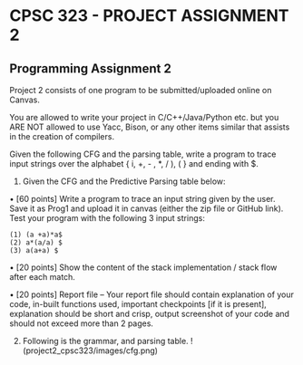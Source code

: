 
#  CPSC 323 - PROJECT ASSIGNMENT 2

##  Programming Assignment 2

Project 2 consists of one program to be submitted/uploaded online on Canvas.

You are allowed to write your project in C/C++/Java/Python etc. but you ARE NOT allowed to use Yacc, Bison, or any other items similar that assists in the creation of compilers.

Given the following CFG and the parsing table, write a program to trace input strings over the alphabet { i, +, - , *, / ), ( } and ending with $.

1.	Given the CFG and the Predictive Parsing table below:

•	[60 points] Write a program to trace an input string given by the user. Save it as Prog1 and upload it in canvas (either the zip file or GitHub link). Test your program with the following 3 input strings:
```
(1) (a +a)*a$
(2) a*(a/a) $
(3) a(a+a) $
```
•	[20 points] Show the content of the stack implementation / stack flow after each match.

•	[20 points] Report file – Your report file should contain explanation of your code, in-built functions used, important checkpoints [if it is present], explanation should be short and crisp, output screenshot of your code and should not exceed more than 2 pages.

2.	Following is the grammar, and parsing table.
!(project2_cpsc323/images/cfg.png)